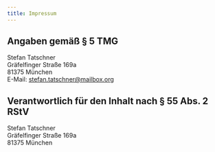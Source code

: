 ```yaml
---
title: Impressum
---
```


## Angaben gemäß § 5 TMG

Stefan Tatschner  
Gräfelfinger Straße 169a  
81375 München  
E-Mail: stefan.tatschner@mailbox.org

## Verantwortlich für den Inhalt nach § 55 Abs. 2 RStV

Stefan Tatschner  
Gräfelfinger Straße 169a  
81375 München
